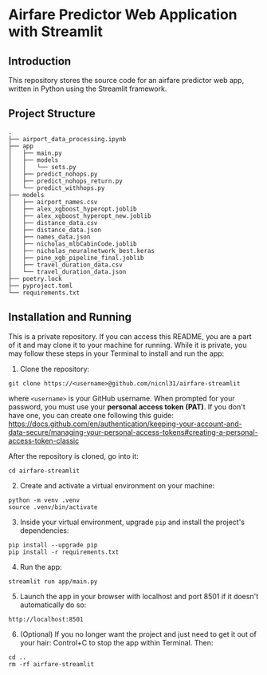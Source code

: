 # Airfare Predictor Web Application with Streamlit

## Introduction
This repository stores the source code for an airfare predictor web app, written in Python using the Streamlit framework.

## Project Structure

```
.
├── airport_data_processing.ipynb
├── app
│   ├── main.py
│   ├── models
│   │   └── sets.py
│   ├── predict_nohops.py
│   ├── predict_nohops_return.py
│   └── predict_withhops.py
├── models
│   ├── airport_names.csv
│   ├── alex_xgboost_hyperopt.joblib
│   ├── alex_xgboost_hyperopt_new.joblib
│   ├── distance_data.csv
│   ├── distance_data.json
│   ├── names_data.json
│   ├── nicholas_mlbCabinCode.joblib
│   ├── nicholas_neuralnetwork_best.keras
│   ├── pine_xgb_pipeline_final.joblib
│   ├── travel_duration_data.csv
│   └── travel_duration_data.json
├── poetry.lock
├── pyproject.toml
└── requirements.txt
```

## Installation and Running

This is a private repository. If you can access this README, you are a part of it and may clone it to your machine for running. While it is private, you may follow these steps in your Terminal to install and run the app:

1. Clone the repository:

```
git clone https://<username>@github.com/nicnl31/airfare-streamlit
```

where `<username>` is your GitHub username. When prompted for your password, you must use your **personal access token (PAT)**. If you don't have one, you can create one following this guide: https://docs.github.com/en/authentication/keeping-your-account-and-data-secure/managing-your-personal-access-tokens#creating-a-personal-access-token-classic

After the repository is cloned, go into it:

```
cd airfare-streamlit
```

2. Create and activate a virtual environment on your machine:

```
python -m venv .venv
source .venv/bin/activate
```

3. Inside your virtual environment, upgrade `pip` and install the project's dependencies:

```
pip install --upgrade pip
pip install -r requirements.txt
```

4. Run the app:

```
streamlit run app/main.py
```

5. Launch the app in your browser with localhost and port 8501 if it doesn't automatically do so:

```
http://localhost:8501
```

6. (Optional) If you no longer want the project and just need to get it out of your hair: Control+C to stop the app within Terminal. Then:

```
cd ..
rm -rf airfare-streamlit
```